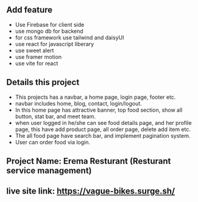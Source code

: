 
## Add feature
* Use Firebase for client side
* use mongo db for backend
* for css framework use tailwind and daisyUI
* use react for javascript liberary
* use sweet alert
* use framer motion
* use vite for react
 
## Details this project
- This projects has a navbar, a home page, login page, footer etc.
- navbar includes home, blog, contact, login/logout.
- In this home page has attractive banner, top food section, show all button, stat bar, and meet team.
- when user logged in he/she can see food details page, and her profile page, this have add product page, all order page, delete add item etc.
- The all food page have search bar, and implement pagination system.
- User can order food via login. 
 
## Project Name: Erema Resturant (Resturant service management)
 ## live site link: https://vague-bikes.surge.sh/
